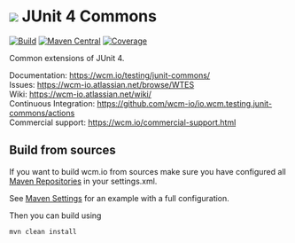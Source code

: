 <img src="https://wcm.io/images/favicon-16@2x.png"/> JUnit 4 Commons
======
[![Build](https://github.com/wcm-io/io.wcm.testing.junit-commons/workflows/Build/badge.svg?branch=develop)](https://github.com/wcm-io/io.wcm.testing.junit-commons/actions?query=workflow%3ABuild+branch%3Adevelop)
[![Maven Central](https://img.shields.io/maven-central/v/io.wcm/io.wcm.testing.junit-commons)](https://repo1.maven.org/maven2/io/wcm/io.wcm.testing.junit-commons/)
[![Coverage](https://sonarcloud.io/api/project_badges/measure?project=wcm-io_io.wcm.testing.junit-commons&metric=coverage)](https://sonarcloud.io/summary/new_code?id=wcm-io_io.wcm.testing.junit-commons)

Common extensions of JUnit 4.

Documentation: https://wcm.io/testing/junit-commons/<br/>
Issues: https://wcm-io.atlassian.net/browse/WTES<br/>
Wiki: https://wcm-io.atlassian.net/wiki/<br/>
Continuous Integration: https://github.com/wcm-io/io.wcm.testing.junit-commons/actions<br/>
Commercial support: https://wcm.io/commercial-support.html


## Build from sources

If you want to build wcm.io from sources make sure you have configured all [Maven Repositories](https://wcm.io/maven.html) in your settings.xml.

See [Maven Settings](https://github.com/wcm-io/io.wcm.testing.junit-commons/blob/develop/.maven-settings.xml) for an example with a full configuration.

Then you can build using

```
mvn clean install
```
